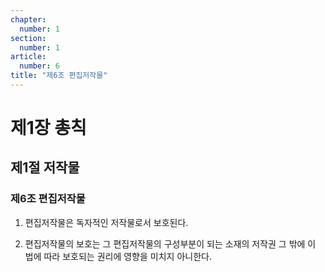 ```yaml
---
chapter:
  number: 1
section:
  number: 1
article:
  number: 6
title: "제6조 편집저작물"
---
```


# 제1장 총칙

## 제1절 저작물

### 제6조 편집저작물

1. 편집저작물은 독자적인 저작물로서 보호된다.

2. 편집저작물의 보호는 그 편집저작물의 구성부분이 되는 소재의 저작권 그 밖에 이 법에 따라 보호되는 권리에 영향을 미치지 아니한다.
